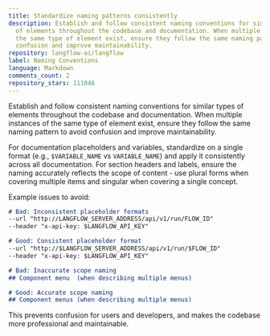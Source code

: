 ```yaml
---
title: Standardize naming patterns consistently
description: Establish and follow consistent naming conventions for similar types
  of elements throughout the codebase and documentation. When multiple instances of
  the same type of element exist, ensure they follow the same naming pattern to avoid
  confusion and improve maintainability.
repository: langflow-ai/langflow
label: Naming Conventions
language: Markdown
comments_count: 2
repository_stars: 111046
---
```


Establish and follow consistent naming conventions for similar types of elements throughout the codebase and documentation. When multiple instances of the same type of element exist, ensure they follow the same naming pattern to avoid confusion and improve maintainability.

For documentation placeholders and variables, standardize on a single format (e.g., `$VARIABLE_NAME` vs `VARIABLE_NAME`) and apply it consistently across all documentation. For section headers and labels, ensure the naming accurately reflects the scope of content - use plural forms when covering multiple items and singular when covering a single concept.

Example issues to avoid:
```markdown
# Bad: Inconsistent placeholder formats
--url "http://LANGFLOW_SERVER_ADDRESS/api/v1/run/FLOW_ID"
--header "x-api-key: $LANGFLOW_API_KEY"

# Good: Consistent placeholder format
--url "http://$LANGFLOW_SERVER_ADDRESS/api/v1/run/$FLOW_ID"  
--header "x-api-key: $LANGFLOW_API_KEY"

# Bad: Inaccurate scope naming
## Component menu  (when describing multiple menus)

# Good: Accurate scope naming  
## Component menus (when describing multiple menus)
```

This prevents confusion for users and developers, and makes the codebase more professional and maintainable.